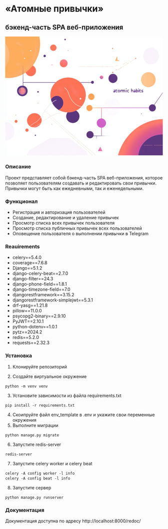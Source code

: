 # «Атомные привычки»
## бэкенд-часть SPA веб-приложения

![pic](cover.png)

### Описание
Проект представляет собой бэкенд-часть SPA веб-приложения, которое позволяет пользователям создавать и редактировать свои привычки. 
Привычки могут быть как ежедневными, так и еженедельными. 

### Функционал
- Регистрация и авторизация пользователей
- Создание, редактирование и удаление привычек
- Просмотр списка всех привычек пользователя
- Просмотр списка публичных привычек всех пользователей
- Оповещение пользователя о выполнении привычки в Telegram

### Reauirements

* celery==5.4.0
* coverage==7.6.8
* Django==5.1.2
* django-celery-beat==2.7.0
* django-filter==24.3
* django-phone-field==1.8.1
* django-timezone-field==7.0
* djangorestframework==3.15.2
* djangorestframework-simplejwt==5.3.1
* drf-yasg==1.21.8
* pillow==11.0.0
* psycopg2-binary==2.9.10
* PyJWT==2.10.1
* python-dotenv==1.0.1
* pytz==2024.2
* redis==5.2.0
* requests==2.32.3


### Установка
1. Клонируйте репозиторий 

2. Создайте виртуальное окружение
```shell 
python -m venv venv
```
3. Установите зависимости из файла requirements.txt
```shell
pip install -r requirements.txt
```
4. Скоипруйте файл env_template в .env и укажите свои переменные окружения
5. Выполните миграции
```shell
python manage.py migrate
```
6. Запустите redis-server
```shell
redis-server
```
7. Запустите celery worker и celery beat
```shell
celery -A config worker -l info
celery -A config beat -l info
```
8. Запустите сервер
```shell
python manage.py runserver
```

### Документация
Документация доступна по адресу http://localhost:8000/redoc/

